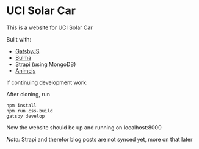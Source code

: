 # UCI Solar Car

This is a website for UCI Solar Car

Built with:
* [GatsbyJS](https://www.gatsbyjs.org/)
* [Bulma](https://bulma.io/)
* [Strapi](https://strapi.io/) (using MongoDB)
* [Animejs](https://animejs.com/)

If continuing development work:

After cloning, run 
```
npm install
npm run css-build
gatsby develop
```

Now the website should be up and running on localhost:8000

*Note:* Strapi and therefor blog posts are not synced yet, more on that later
